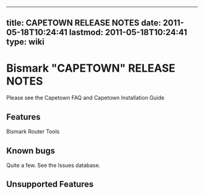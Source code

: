 
---
title: CAPETOWN RELEASE NOTES
date: 2011-05-18T10:24:41
lastmod: 2011-05-18T10:24:41
type: wiki
---
Bismark "CAPETOWN" RELEASE NOTES
================================

Please see the <link>Capetown FAQ</link> and <link>Capetown Installation
Guide</link>

Features
--------

<link>Bismark Router Tools</link>

Known bugs
----------

Quite a few. See the <link>Issues</link> database.

Unsupported Features
--------------------
